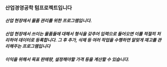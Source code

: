 ### 산업경영공학 텀프로젝트입니다

##### 산업 현장에서 물품 관리를 위한 프로그램입니다.
##### 산업 현장에서 쓰이는 물품들에 대해서 형식을 갖추어 입력으로 들어오면 이를 적절히 처리하여 데이터로 등록합니다. 그 후 추가, 삭제 등 여러 작업을 수행하면 알맞게 재고를 관리해주는 프로그램입니다
##### 이익을 위해서 목표 판매량, 설정해야할 가격 등을 계산할 수 있습니다. 

